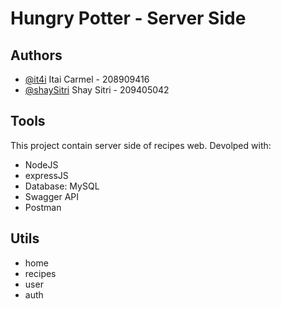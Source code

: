 
# Hungry Potter - Server Side


## Authors

- [@it4i](https://www.github.com/it4i) Itai Carmel - 208909416
- [@shaySitri](https://www.github.com/shaySitri) Shay Sitri - 209405042

## Tools
This project contain server side of recipes web.
Devolped with:
- NodeJS
- expressJS
- Database: MySQL
- Swagger API
- Postman



## Utils

- home
- recipes
- user 
- auth
